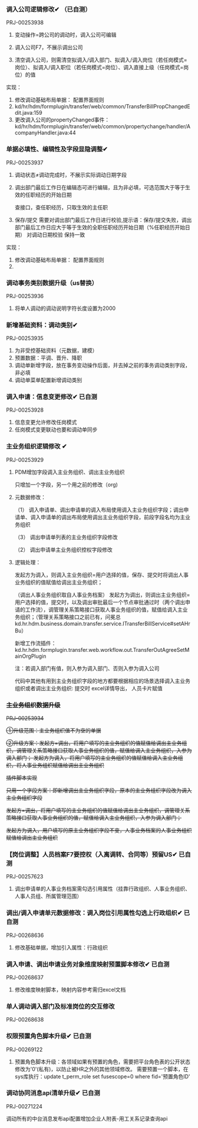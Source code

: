 ### 调入公司逻辑修改✔ （已自测）

PRJ-00253938

1. 变动操作=跨公司的调动时，调入公司可编辑

2. 调入公司F7，不展示调出公司

3. 清空调入公司，则需清空拟调入/调入部门、拟调入/调入岗位（若任岗模式=岗位）、拟调入/调入职位（若任岗模式=岗位）、调入直接上级（任岗模式=岗位）的值

实现：

1. 修改调动基础布局单据： 配置界面规则
2. kd/hr/hdm/formplugin/transfer/web/common/TransferBillPropChangedEdit.java:159
3. 更改调入公司的propertyChanged事件：kd/hr/hdm/formplugin/transfer/web/common/propertychange/handler/AcompanyHandler.java:44

### 单据必填性、编辑性及字段显隐调整✔

PRJ-00253937

1. 调动状态≠调动完成时，不展示实际调动日期字段

2. 调出部门最后工作日在编辑态可进行编辑，且为非必填，可选范围大于等于生效的任职经历的开始日期

   查接口，查任职经历，只取生效的主任职

3. 保存/提交 需要对调出部门最后工作日进行校验,提示语：保存/提交失败，调出部门最后工作日应大于等于生效的全职任职经历开始日期（%任职经历开始日期）  对调动日期校验 保持一致

实现：

1. 修改调动基础布局单据： 配置界面规则
2. 

### 调动事务类别数据升级（us替换）

PRJ-00253936

1. 将单人调动的调动说明字符长度设置为2000

### 新增基础资料：调动类别✔

PRJ-00253935

1. 为非受控基础资料（元数据，建模）
2. 预置数据：平调、晋升、降职
3. 调动单新增字段，放在事务变动操作后面，并去掉之前的事务调动类别字段，非必填
4. 调动单菜单配置新增调动类别



### 调入申请：信息变更修改✔  已自测

PRJ-00253928

1. 信息变更允许修改任岗模式
1. 任岗模式变更联动也要和调动单同步

### 主业务组织逻辑修改 ✔

PRJ-00253929

1. PDM增加字段调入主业务组织、调出主业务组织

   只增加一个字段，另一个用之前的修改（org)

2. 元数据修改：

   （1） 调入申请单、调出申请单的调入布局使用调入主业务组织字段；调出申请单、调入申请单的调出布局使用调出主业务组织字段，前段字段名均为主业务组织

   （3） 调出申请单列表的主业务组织字段修改

   （2） 调出申请单主业务组织控权字段修改

3. 逻辑处理：

   发起方为调入，则调入主业务组织=用户选择的值，保存、提交时将调出人事业务组织的值赋值给调出主业务组织；

   （调出人事业务组织取自人事业务档案）
   发起方为调出，则调出主业务组织=用户选择的值，提交时，以及调出审批最后一个节点审批通过时（两个调出申请的工作流），调管理关系策略接口获取人事业务组织的值，赋值给调入主业务组织；（管理关系策略接口之前已有，问冕总   kd.hr.hdm.business.domain.transfer.service.ITransferBillService#setAHrBu）

   新增工作流插件：kd.hr.hdm.formplugin.transfer.web.workflow.out.TransferOutAgreeSetMainOrgPlugin

   注：若调入部门有值，则入参为调入部门、否则入参为调入公司

   代码中其他有用到主业务组织字段的地方都要根据相应的场景选择调入主业务组织或者调出主业务组织: 提交时 excel详情导出， 人员卡片赋值



### ~~主业务组织数据升级~~

~~PRJ-00253934~~

~~①升级范围：主业务组织值不为空的单据~~ 

~~②升级方案：发起方=调出，将用户填写的主业务组织的值赋值给调出主业务组织，调管理关系策略接口获取人事业务组织的值，赋值给调入主业务组织，入参为调入部门； 发起方为调入，将用户填写的主业务组织的值赋值给调入主业务组织，将人事业务组织赋值给调出主业务组织~~

~~插件脚本实现~~

~~只用一个字段方案：即新增调出主业务组织字段，原本的主业务组织字段改为调入主业务组织字段~~

~~发起方=调出，将用户填写的主业务组织的值赋值给调出主业务组织，调管理关系策略接口获取人事业务组织的值，赋值给调入主业务组织，入参为调入部门；~~ 

~~发起方为调入，用户填写的原主业务组织字段不变，人事业务档案的人事业务组织赋值给调出主业务组织~~





### 【岗位调整】人员档案F7要控权（入离调转、合同等）预留US✔   已自测

PRJ-00257623

1. 调出申请单的人事业务档案需勾选引用属性（挂靠行政组织、人事业务组织、人事人员组、所属管理范围）

### 调出/调入申请单元数据修改：调入岗位引用属性勾选上行政组织✔   已自测

PRJ-00268636

1. 修改基础单据，增加引入属性：行政组织

### 调入申请、调出申请业务对象维度映射预置脚本修改✔   已自测

PRJ-00268637

1. 修改维度映射脚本，映射内容参考需归excel文档

### 单人调动调入部门及标准岗位的交互修改

PRJ-00268638



### 权限预置角色脚本升级✔   已自测

PRJ-00269122

1. 预置角色脚本升级：各领域如果有预置的角色，需要把平台角色表的公开状态修改为'0'(私有)，以防止被HR之外的其他领域修改。 需要预置一个脚本，在sys库执行：update t_perm_role set fusescope=0 where fid='预置角色ID'




### 调动协同消息api清单升级✔   已自测

PRJ-00271224

调动所有的中台消息发布api配置增加企业人附表-用工关系记录查询api